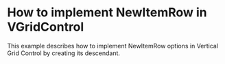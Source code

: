 # How to implement NewItemRow in VGridControl


<p>This example describes how to implement NewItemRow options in Vertical Grid Control by creating its descendant.<br />
</p>

<br/>


